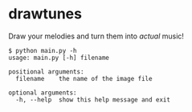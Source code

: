drawtunes
=========

Draw your melodies and turn them into *actual* music!

```shell
$ python main.py -h
usage: main.py [-h] filename

positional arguments:
  filename    the name of the image file

optional arguments:
  -h, --help  show this help message and exit

```
